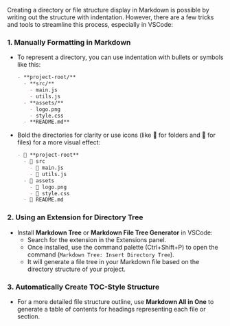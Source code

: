 Creating a directory or file structure display in Markdown is possible by writing out the structure with indentation. However, there are a few tricks and tools to streamline this process, especially in VSCode:

### 1. **Manually Formatting in Markdown**

- To represent a directory, you can use indentation with bullets or symbols like this:

  ```md
  - **project-root/**
    - **src/**
      - main.js
      - utils.js
    - **assets/**
      - logo.png
      - style.css
    - **README.md**
  ```

- Bold the directories for clarity or use icons (like 📂 for folders and 📄 for files) for a more visual effect:

  ```md
  - 📂 **project-root**
    - 📂 src
      - 📄 main.js
      - 📄 utils.js
    - 📂 assets
      - 📄 logo.png
      - 📄 style.css
    - 📄 README.md
  ```

### 2. **Using an Extension for Directory Tree**

- Install **Markdown Tree** or **Markdown File Tree Generator** in VSCode:
  - Search for the extension in the Extensions panel.
  - Once installed, use the command palette (Ctrl+Shift+P) to open the command (`Markdown Tree: Insert Directory Tree`).
  - It will generate a file tree in your Markdown file based on the directory structure of your project.

### 3. **Automatically Create TOC-Style Structure**

- For a more detailed file structure outline, use **Markdown All in One** to generate a table of contents for headings representing each file or section.
